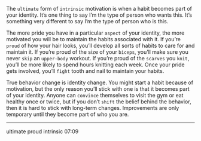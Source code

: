 The `ultimate` form of `intrinsic` motivation is when a habit becomes
part of your identity. It’s one thing to say I’m the type of person who
wants this. It’s something very different to say I’m the type of person
who is this.

The more pride you have in a particular `aspect` of your identity, the
more motivated you will be to maintain the habits associated with it. If
you’re `proud` of how your hair looks, you’ll develop all sorts of habits to
care for and maintain it. If you’re proud of the size of your `biceps`,
you’ll make sure you never `skip` an `upper-body` workout. If you’re
proud of the `scarves` you `knit`, you’ll be more likely to spend hours
knitting each week. Once your pride gets involved, you’ll `fight` tooth
and nail to maintain your habits.

True behavior change is identity change. You might start a habit
because of motivation, but the only reason you’ll stick with one is that
it becomes part of your identity. Anyone can `convince` themselves to
visit the gym or eat healthy once or twice, but if you don’t `shift` the
belief behind the behavior, then it is hard to stick with long-term
changes. Improvements are only temporary until they become part of
who you are.

---
ultimate
proud
intrinsic
07:09